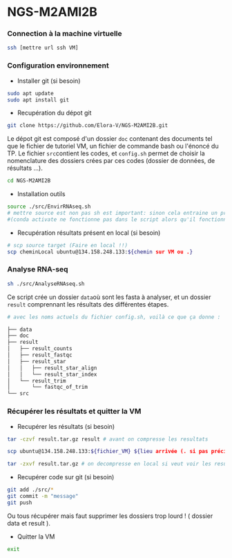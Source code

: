 # NGS-M2AMI2B


<h3> Connection à la machine virtuelle </h3>


```bash
ssh [mettre url ssh VM]
```

<h3> Configuration environnement </h3>

- Installer git (si besoin)

```bash
sudo apt update
sudo apt install git
```
  
- Recupération du dépot git
  
```bash
git clone https://github.com/Elora-V/NGS-M2AMI2B.git
 ```

Le dépot git est composé d'un dossier `doc` contenant des documents tel que le fichier de tutoriel VM, un fichier de commande bash ou l'énoncé du TP. Le fichier `src`contient les codes, et `config.sh` permet de choisir la nomenclature des dossiers crées par ces codes (dossier de données, de résultats ...).

```bash
cd NGS-M2AMI2B
```

- Installation outils

```bash 
source ./src/EnvirRNAseq.sh
# mettre source est non pas sh est important: sinon cela entraine un probleme d'environnement conda 
#(conda activate ne fonctionne pas dans le script alors qu'il fonctionne en ligne de commande directement dans le terminal)
```

- Recupération résultats présent en local (si besoin)

```bash
# scp source target (Faire en local !!)
scp cheminLocal ubuntu@134.158.248.133:${chemin sur VM ou .}
```

<h3> Analyse RNA-seq </h3>

```bash 
sh ./src/AnalyseRNAseq.sh
```

Ce script crée un dossier `data`où sont les fasta à analyser, et un dossier `result` comprennant les résultats des différentes étapes.

```bash
# avec les noms actuels du fichier config.sh, voilà ce que ça donne :

├── data
├── doc
├── result
│   ├── result_counts
│   ├── result_fastqc
│   ├── result_star
│   │   ├── result_star_align
│   │   └── result_star_index
│   └── result_trim
│       └── fastqc_of_trim
└── src

``` 

<h3> Récupérer les résultats et quitter la VM </h3>

- Recupérer les résultats (si besoin)
  
```bash
tar -czvf result.tar.gz result # avant on compresse les resultats

```

```bash
scp ubuntu@134.158.248.133:${fichier_VM} ${lieu arrivée (. si pas précision)} #remplacer url VM, (Faire en local !!)
```

```bash
tar -zxvf result.tar.gz # on decompresse en local si veut voir les resultats
```

- Recupérer code sur git (si besoin)

```bash 
git add ./src/*
git commit -m "message"
git push
```
Ou tous récupérer mais faut supprimer les dossiers trop lourd ! ( dossier data et result ).
  
- Quitter la VM

```bash
exit
```




